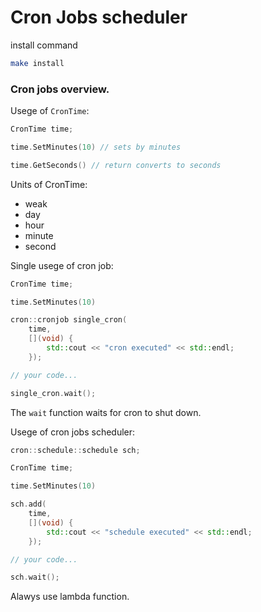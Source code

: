 # Cron Jobs scheduler

install command

```bash
make install
```

### Cron jobs overview.

Usege of `CronTime`:
```cpp
CronTime time;

time.SetMinutes(10) // sets by minutes

time.GetSeconds() // return converts to seconds
```
Units of CronTime:
- weak
- day
- hour
- minute
- second

Single usege of cron job:

```cpp
CronTime time;

time.SetMinutes(10) 

cron::cronjob single_cron(
	time,
	[](void) {
		std::cout << "cron executed" << std::endl;
	});

// your code...

single_cron.wait();
```

The `wait` function waits for cron to shut down.

Usege of cron jobs scheduler:

```cpp
cron::schedule::schedule sch;

CronTime time;

time.SetMinutes(10) 

sch.add(
    time,
    [](void) {
        std::cout << "schedule executed" << std::endl;
    });

// your code...

sch.wait();
```

Alawys use lambda function.
